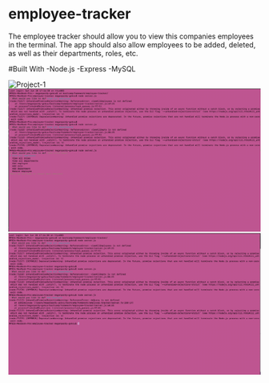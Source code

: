 # employee-tracker

The employee tracker should allow you to view this companies employees in the terminal. The
app should also allow employees to be added, deleted, as well as their departments, roles, etc. 

#Built With
-Node.js
-Express
-MySQL

![Project-1](./assets/tracker-startup.gif)
![Project-1](./assets/failure1.png)
![Project-1](./assets/failure2.png)
